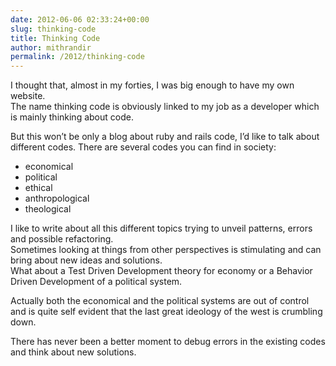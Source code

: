 ```yaml
---
date: 2012-06-06 02:33:24+00:00
slug: thinking-code
title: Thinking Code
author: mithrandir
permalink: /2012/thinking-code
---
```


I thought that, almost in my forties, I was big enough to have my own website.  
The name thinking code is obviously linked to my job as a developer which is mainly thinking about code.

But this won&#8217;t be only a blog about ruby and rails code, I&#8217;d like to talk about different codes. There are several codes you can find in society:

  * economical
  * political
  * ethical
  * anthropological
  * theological

I like to write about all this different topics trying to unveil patterns, errors and possible refactoring.  
Sometimes looking at things from other perspectives is stimulating and can bring about new ideas and solutions.  
What about a Test Driven Development theory for economy or a Behavior Driven Development of a political system.

Actually both the economical and the political systems are out of control and is quite self evident that the last great ideology of the west is crumbling down.

There has never been a better moment to debug errors in the existing codes and think about new solutions.
